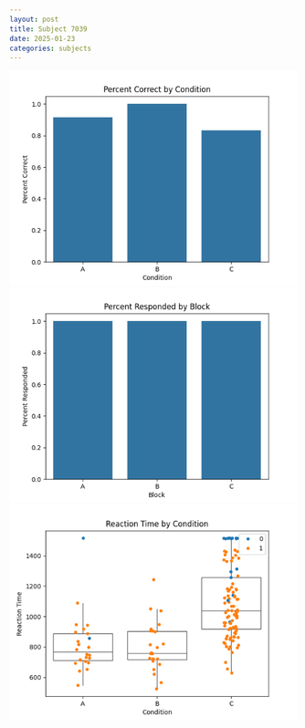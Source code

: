 ```yaml
---
layout: post
title: Subject 7039
date: 2025-01-23
categories: subjects
---
```


![](data/7039/run-3/7039_ATS_percent_correct.png)
![](data/7039/run-3/7039_ATS_percent_responded.png)
![](data/7039/run-3/7039_ATS_rt.png)
